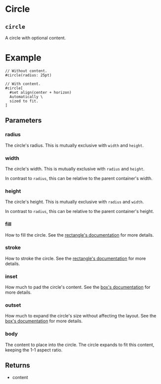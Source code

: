 # Circle

## `circle`

A circle with optional content.

# Example
```example
// Without content.
#circle(radius: 25pt)

// With content.
#circle[
  #set align(center + horizon)
  Automatically \
  sized to fit.
]
```

## Parameters

### radius 

The circle's radius. This is mutually exclusive with `width` and
`height`.

### width 

The circle's width. This is mutually exclusive with `radius` and
`height`.

In contrast to `radius`, this can be relative to the parent container's
width.

### height 

The circle's height. This is mutually exclusive with `radius` and
`width`.

In contrast to `radius`, this can be relative to the parent container's
height.

### fill 

How to fill the circle. See the [rectangle's documentation]($rect.fill)
for more details.

### stroke 

How to stroke the circle. See the
[rectangle's documentation]($rect.stroke) for more details.

### inset 

How much to pad the circle's content. See the
[box's documentation]($box.inset) for more details.

### outset 

How much to expand the circle's size without affecting the layout. See
the [box's documentation]($box.outset) for more details.

### body 

The content to place into the circle. The circle expands to fit this
content, keeping the 1-1 aspect ratio.

## Returns

- content

